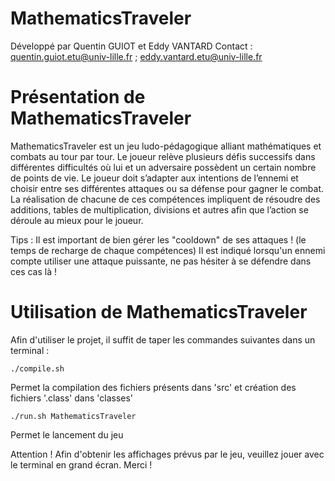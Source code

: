 MathematicsTraveler
===========

Développé par Quentin GUIOT et Eddy VANTARD
Contact : quentin.guiot.etu@univ-lille.fr ; eddy.vantard.etu@univ-lille.fr

# Présentation de MathematicsTraveler

MathematicsTraveler est un jeu ludo-pédagogique alliant mathématiques et combats au tour par tour. 
Le joueur relève plusieurs défis successifs dans différentes difficultés où lui et un adversaire possèdent un certain nombre de points de vie. Le joueur doit s’adapter aux intentions de l’ennemi et choisir entre ses différentes attaques ou sa défense pour gagner le combat. La réalisation de chacune de ces compétences impliquent de résoudre des additions, tables de multiplication, divisions et autres afin que l’action se déroule au mieux pour le joueur.

Tips : 
    Il est important de bien gérer les "cooldown" de ses attaques ! (le temps de recharge de chaque compétences)
    Il est indiqué lorsqu'un ennemi compte utiliser une attaque puissante, ne pas hésiter à se défendre dans ces cas là !


# Utilisation de MathematicsTraveler

Afin d'utiliser le projet, il suffit de taper les commandes suivantes dans un terminal :

```
./compile.sh
```
Permet la compilation des fichiers présents dans 'src' et création des fichiers '.class' dans 'classes'

```
./run.sh MathematicsTraveler
```
Permet le lancement du jeu

Attention ! Afin d'obtenir les affichages prévus par le jeu, veuillez jouer avec le terminal en grand écran. Merci !